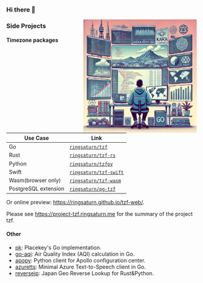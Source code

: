 ### Hi there 👋

<img src="./cover.webp" alt="Cover Image" width="300" height="300" align="right">

### Side Projects

#### Timezone packages

| Use Case             | Link                                                              |
| -------------------- | ----------------------------------------------------------------- |
| Go                   | [`ringsaturn/tzf`](https://github.com/ringsaturn/tzf)             |
| Rust                 | [`ringsaturn/tzf-rs`](https://github.com/ringsaturn/tzf-rs)       |
| Python               | [`ringsaturn/tzfpy`](https://github.com/ringsaturn/tzfpy)         |
| Swift                | [`ringsaturn/tzf-swift`](https://github.com/ringsaturn/tzf-swift) |
| Wasm(browser only)   | [`ringsaturn/tzf-wasm`](https://github.com/ringsaturn/tzf-wasm)   |
| PostgreSQL extension | [`ringsaturn/pg-tzf`](https://github.com/ringsaturn/pg-tzf)       |

Or online preview: <https://ringsaturn.github.io/tzf-web/>.

Please see <https://project-tzf.ringsaturn.me> for the summary of the project tzf.

#### Other

- [pk](https://github.com/ringsaturn/pk): Placekey's Go implementation.
- [go-aqi](https://github.com/ringsaturn/go-aqi): Air Quality Index (AQI) calculation in Go.
- [apopy](https://github.com/ringsaturn/apopy): Python client for Apollo configuration center.
- [azuretts](https://github.com/ringsaturn/azuretts): Minimal Azure Text-to-Speech client in Go.
- [reversejp](https://github.com/ringsaturn/reversejp): Japan Geo Reverse Lookup for Rust&Python.

<!--
**ringsaturn/ringsaturn** is a ✨ _special_ ✨ repository because its `README.md` (this file) appears on your GitHub profile.

Here are some ideas to get you started:

- 🔭 I’m currently working on ...
- 🌱 I’m currently learning ...
- 👯 I’m looking to collaborate on ...
- 🤔 I’m looking for help with ...
- 💬 Ask me about ...
- 📫 How to reach me: ...
- 😄 Pronouns: ...
- ⚡ Fun fact: ...
-->
